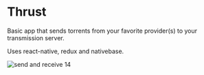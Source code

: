 # Thrust

Basic app that sends torrents from your favorite provider(s) to your transmission server.

Uses react-native, redux and nativebase.

![send and receive 14](https://cloud.githubusercontent.com/assets/10952529/19415836/f6124134-9342-11e6-99ed-e1b3f8e61580.gif)
